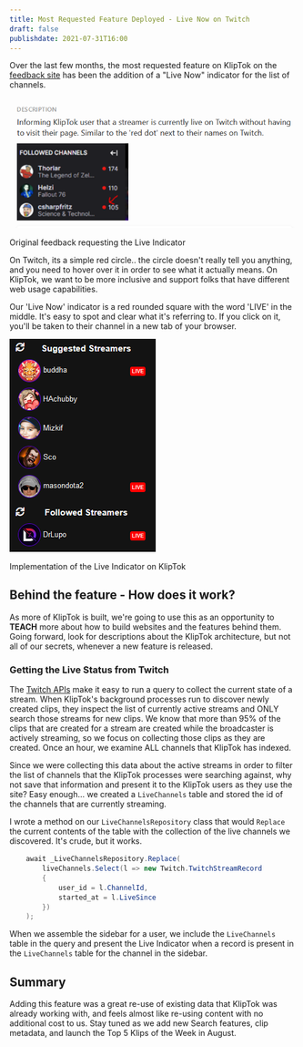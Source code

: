 ```yaml
---
title: Most Requested Feature Deployed - Live Now on Twitch
draft: false
publishdate: 2021-07-31T16:00
---
```


Over the last few months, the most requested feature on KlipTok on the [feedback site](https://feedback.kliptok.com) has been the addition of a "Live Now" indicator for the list of channels.

<div class="center">

[![Screenshot from feedback.kliptok.com - Request to add a 'Live' indicator next to channels](/img/feedback-LiveIndicator.png)](https://feedback.kliptok.com/posts/23/live-now-icon-next-to-the-channels-name-in-the-list-of-streamers)

<span aria-label="caption" class="caption">Original feedback requesting the Live Indicator</span>

</div>

On Twitch, its a simple red circle.. the circle doesn't really tell you anything, and you need to hover over it in order to see what it actually means.  On KlipTok, we want to be more inclusive and support folks that have different web usage capabilities.  

Our 'Live Now' indicator is a red rounded square with the word 'LIVE' in the middle.  It's easy to spot and clear what it's referring to.  If you click on it, you'll be taken to their channel in a new tab of your browser.

<div class="center">

![Screenshot of KlipTok showing the new LIVE indicator in the sidebar](/img/liveIndicator.png)

<span aria-label="caption" class="caption">Implementation of the Live Indicator on KlipTok</span>

</div>

## Behind the feature - How does it work?

As more of KlipTok is built, we're going to use this as an opportunity to __TEACH__ more about how to build websites and the features behind them.  Going forward, look for descriptions about the KlipTok architecture, but not all of our secrets, whenever a new feature is released.  

### Getting the Live Status from Twitch

The [Twitch APIs](https://dev.twitch.tv/docs/api/reference#get-streams) make it easy to run a query to collect the current state of a stream.  When KlipTok's background processes run to discover newly created clips, they inspect the list of currently active streams and ONLY search those streams for new clips.  We know that more than 95% of the clips that are created for a stream are created while the broadcaster is actively streaming, so we focus on collecting those clips as they are created.  Once an hour, we examine ALL channels that KlipTok has indexed.

Since we were collecting this data about the active streams in order to filter the list of channels that the KlipTok processes were searching against, why not save that information and present it to the KlipTok users as they use the site?  Easy enough... we created a `LiveChannels` table and stored the id of the channels that are currently streaming.

I wrote a method on our `LiveChannelsRepository` class that would `Replace` the current contents of the table with the collection of the live channels we discovered.  It's crude, but it works.

```csharp
	await _LiveChannelsRepository.Replace(
		liveChannels.Select(l => new Twitch.TwitchStreamRecord
		{
			user_id = l.ChannelId,
			started_at = l.LiveSince
		})
	);
```

When we assemble the sidebar for a user, we include the `LiveChannels` table in the query and present the Live Indicator when a record is present in the `LiveChannels` table for the channel in the sidebar.

## Summary

Adding this feature was a great re-use of existing data that KlipTok was already working with, and feels almost like re-using content with no additional cost to us.  Stay tuned as we add new Search features, clip metadata, and launch the Top 5 Klips of the Week in August.